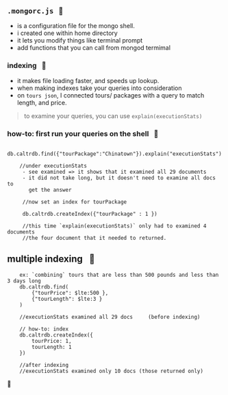 ### <kbd>.mongorc.js</kbd>   &nbsp;  :card_index:  

- is a configuration file for the mongo shell.
- i created one within <user> home directory
- it lets you modify things like terminal prompt
- add functions that you can call from mongod termimal


### indexing  &nbsp; :construction:

- it makes file loading faster, and speeds up lookup.
- when making indexes take your queries into consideration
- on `tours json`, I connected tours/ packages with a query to match
  length, and price.

> to examine your queries, you can use `explain(executionStats)`  


### how-to: first run your queries on the shell  &nbsp; :pill:

```
	db.caltrdb.find({"tourPackage":"Chinatown"}).explain("executionStats")

	//under executionStats
	 - see examined => it shows that it examined all 29 documents
	 - it did not take long, but it doesn't need to examine all docs to     
	   get the answer

	 //now set an index for tourPackage

	 db.caltrdb.createIndex({"tourPackage" : 1 })

	 //this time `explain(executionStats)` only had to examined 4 documents
	 //the four document that it needed to returned.

```

## multiple indexing  &nbsp;  :ticket:

```
	ex: `combining` tours that are less than 500 pounds and less than 3 days long
	db.caltrdb.find(
		{"tourPrice": $lte:500 },
		{"tourLength": $lte:3 }
	)

	//executionStats examined all 29 docs     (before indexing)

	// how-to: index          
	db.caltrdb.createIndex({
		tourPrice: 1,
		tourLength: 1
	})

	//after indexing
	//executionStats examined only 10 docs (those returned only)

```


:100:
